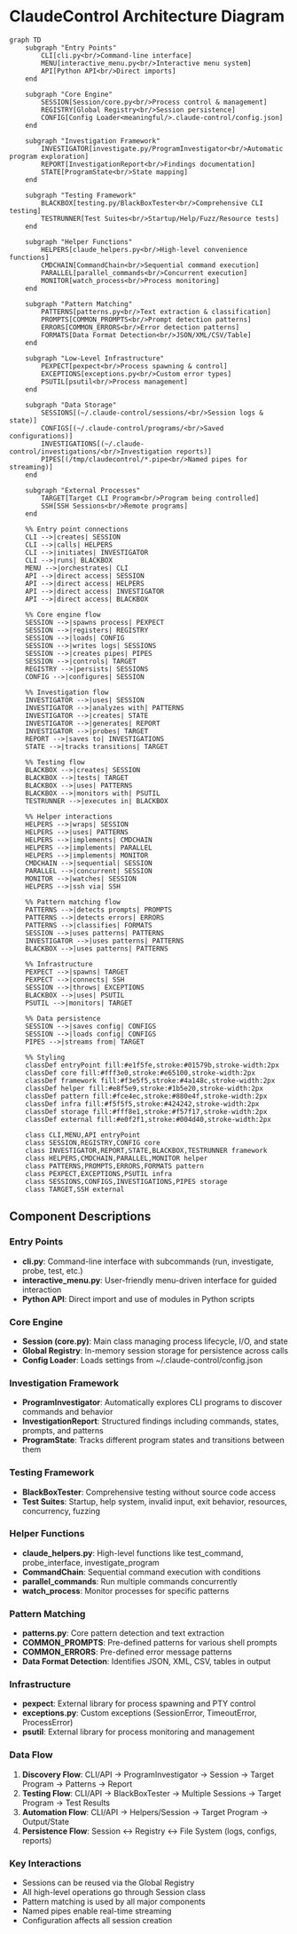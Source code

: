 # ClaudeControl Architecture Diagram

```mermaid
graph TD
    subgraph "Entry Points"
        CLI[cli.py<br/>Command-line interface]
        MENU[interactive_menu.py<br/>Interactive menu system]
        API[Python API<br/>Direct imports]
    end
    
    subgraph "Core Engine"
        SESSION[Session/core.py<br/>Process control & management]
        REGISTRY[Global Registry<br/>Session persistence]
        CONFIG[Config Loader<meaningful/>.claude-control/config.json]
    end
    
    subgraph "Investigation Framework"
        INVESTIGATOR[investigate.py/ProgramInvestigator<br/>Automatic program exploration]
        REPORT[InvestigationReport<br/>Findings documentation]
        STATE[ProgramState<br/>State mapping]
    end
    
    subgraph "Testing Framework"
        BLACKBOX[testing.py/BlackBoxTester<br/>Comprehensive CLI testing]
        TESTRUNNER[Test Suites<br/>Startup/Help/Fuzz/Resource tests]
    end
    
    subgraph "Helper Functions"
        HELPERS[claude_helpers.py<br/>High-level convenience functions]
        CMDCHAIN[CommandChain<br/>Sequential command execution]
        PARALLEL[parallel_commands<br/>Concurrent execution]
        MONITOR[watch_process<br/>Process monitoring]
    end
    
    subgraph "Pattern Matching"
        PATTERNS[patterns.py<br/>Text extraction & classification]
        PROMPTS[COMMON_PROMPTS<br/>Prompt detection patterns]
        ERRORS[COMMON_ERRORS<br/>Error detection patterns]
        FORMATS[Data Format Detection<br/>JSON/XML/CSV/Table]
    end
    
    subgraph "Low-Level Infrastructure"
        PEXPECT[pexpect<br/>Process spawning & control]
        EXCEPTIONS[exceptions.py<br/>Custom error types]
        PSUTIL[psutil<br/>Process management]
    end
    
    subgraph "Data Storage"
        SESSIONS[(~/.claude-control/sessions/<br/>Session logs & state)]
        CONFIGS[(~/.claude-control/programs/<br/>Saved configurations)]
        INVESTIGATIONS[(~/.claude-control/investigations/<br/>Investigation reports)]
        PIPES[(/tmp/claudecontrol/*.pipe<br/>Named pipes for streaming)]
    end
    
    subgraph "External Processes"
        TARGET[Target CLI Program<br/>Program being controlled]
        SSH[SSH Sessions<br/>Remote programs]
    end

    %% Entry point connections
    CLI -->|creates| SESSION
    CLI -->|calls| HELPERS
    CLI -->|initiates| INVESTIGATOR
    CLI -->|runs| BLACKBOX
    MENU -->|orchestrates| CLI
    API -->|direct access| SESSION
    API -->|direct access| HELPERS
    API -->|direct access| INVESTIGATOR
    API -->|direct access| BLACKBOX

    %% Core engine flow
    SESSION -->|spawns process| PEXPECT
    SESSION -->|registers| REGISTRY
    SESSION -->|loads| CONFIG
    SESSION -->|writes logs| SESSIONS
    SESSION -->|creates pipes| PIPES
    SESSION -->|controls| TARGET
    REGISTRY -->|persists| SESSIONS
    CONFIG -->|configures| SESSION

    %% Investigation flow
    INVESTIGATOR -->|uses| SESSION
    INVESTIGATOR -->|analyzes with| PATTERNS
    INVESTIGATOR -->|creates| STATE
    INVESTIGATOR -->|generates| REPORT
    INVESTIGATOR -->|probes| TARGET
    REPORT -->|saves to| INVESTIGATIONS
    STATE -->|tracks transitions| TARGET

    %% Testing flow
    BLACKBOX -->|creates| SESSION
    BLACKBOX -->|tests| TARGET
    BLACKBOX -->|uses| PATTERNS
    BLACKBOX -->|monitors with| PSUTIL
    TESTRUNNER -->|executes in| BLACKBOX

    %% Helper interactions
    HELPERS -->|wraps| SESSION
    HELPERS -->|uses| PATTERNS
    HELPERS -->|implements| CMDCHAIN
    HELPERS -->|implements| PARALLEL
    HELPERS -->|implements| MONITOR
    CMDCHAIN -->|sequential| SESSION
    PARALLEL -->|concurrent| SESSION
    MONITOR -->|watches| SESSION
    HELPERS -->|ssh via| SSH

    %% Pattern matching flow
    PATTERNS -->|detects prompts| PROMPTS
    PATTERNS -->|detects errors| ERRORS
    PATTERNS -->|classifies| FORMATS
    SESSION -->|uses patterns| PATTERNS
    INVESTIGATOR -->|uses patterns| PATTERNS
    BLACKBOX -->|uses patterns| PATTERNS

    %% Infrastructure
    PEXPECT -->|spawns| TARGET
    PEXPECT -->|connects| SSH
    SESSION -->|throws| EXCEPTIONS
    BLACKBOX -->|uses| PSUTIL
    PSUTIL -->|monitors| TARGET

    %% Data persistence
    SESSION -->|saves config| CONFIGS
    SESSION -->|loads config| CONFIGS
    PIPES -->|streams from| TARGET

    %% Styling
    classDef entryPoint fill:#e1f5fe,stroke:#01579b,stroke-width:2px
    classDef core fill:#fff3e0,stroke:#e65100,stroke-width:2px
    classDef framework fill:#f3e5f5,stroke:#4a148c,stroke-width:2px
    classDef helper fill:#e8f5e9,stroke:#1b5e20,stroke-width:2px
    classDef pattern fill:#fce4ec,stroke:#880e4f,stroke-width:2px
    classDef infra fill:#f5f5f5,stroke:#424242,stroke-width:2px
    classDef storage fill:#fff8e1,stroke:#f57f17,stroke-width:2px
    classDef external fill:#e0f2f1,stroke:#004d40,stroke-width:2px

    class CLI,MENU,API entryPoint
    class SESSION,REGISTRY,CONFIG core
    class INVESTIGATOR,REPORT,STATE,BLACKBOX,TESTRUNNER framework
    class HELPERS,CMDCHAIN,PARALLEL,MONITOR helper
    class PATTERNS,PROMPTS,ERRORS,FORMATS pattern
    class PEXPECT,EXCEPTIONS,PSUTIL infra
    class SESSIONS,CONFIGS,INVESTIGATIONS,PIPES storage
    class TARGET,SSH external
```

## Component Descriptions

### Entry Points
- **cli.py**: Command-line interface with subcommands (run, investigate, probe, test, etc.)
- **interactive_menu.py**: User-friendly menu-driven interface for guided interaction
- **Python API**: Direct import and use of modules in Python scripts

### Core Engine
- **Session (core.py)**: Main class managing process lifecycle, I/O, and state
- **Global Registry**: In-memory session storage for persistence across calls
- **Config Loader**: Loads settings from ~/.claude-control/config.json

### Investigation Framework
- **ProgramInvestigator**: Automatically explores CLI programs to discover commands and behavior
- **InvestigationReport**: Structured findings including commands, states, prompts, and patterns
- **ProgramState**: Tracks different program states and transitions between them

### Testing Framework
- **BlackBoxTester**: Comprehensive testing without source code access
- **Test Suites**: Startup, help system, invalid input, exit behavior, resources, concurrency, fuzzing

### Helper Functions
- **claude_helpers.py**: High-level functions like test_command, probe_interface, investigate_program
- **CommandChain**: Sequential command execution with conditions
- **parallel_commands**: Run multiple commands concurrently
- **watch_process**: Monitor processes for specific patterns

### Pattern Matching
- **patterns.py**: Core pattern detection and text extraction
- **COMMON_PROMPTS**: Pre-defined patterns for various shell prompts
- **COMMON_ERRORS**: Pre-defined error message patterns
- **Data Format Detection**: Identifies JSON, XML, CSV, tables in output

### Infrastructure
- **pexpect**: External library for process spawning and PTY control
- **exceptions.py**: Custom exceptions (SessionError, TimeoutError, ProcessError)
- **psutil**: External library for process monitoring and management

### Data Flow
1. **Discovery Flow**: CLI/API → ProgramInvestigator → Session → Target Program → Patterns → Report
2. **Testing Flow**: CLI/API → BlackBoxTester → Multiple Sessions → Target Program → Test Results
3. **Automation Flow**: CLI/API → Helpers/Session → Target Program → Output/State
4. **Persistence Flow**: Session ↔ Registry ↔ File System (logs, configs, reports)

### Key Interactions
- Sessions can be reused via the Global Registry
- All high-level operations go through Session class
- Pattern matching is used by all major components
- Named pipes enable real-time streaming
- Configuration affects all session creation